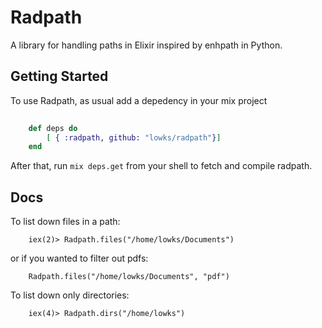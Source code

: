 # Radpath

A library for handling paths in Elixir inspired by enhpath in Python.

## Getting Started

To use Radpath, as usual add a depedency in your mix project

``` elixir
    
    def deps do
        [ { :radpath, github: "lowks/radpath"}]
    end

```

After that, run `mix deps.get` from your shell to fetch and compile radpath.

## Docs

To list down files in a path:

```
    iex(2)> Radpath.files("/home/lowks/Documents")

```

or if you wanted to filter out pdfs:

```
    Radpath.files("/home/lowks/Documents", "pdf")

```

To list down only directories:

```
    iex(4)> Radpath.dirs("/home/lowks")                  

```
